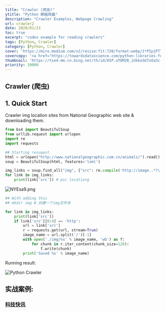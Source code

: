 ```yaml
---
title: "Crawler (爬虫)"
ytitle: "Python 網絡爬蟲"
description: "Crawler Examples, Webpage Crawling"
url: crawler2
date: 2020/01/22
toc: true
excerpt: "codes example for reading crawlers"
tags: [Python, Crawler]
category: [Python, Crawler]
cover: 'https://miro.medium.com/v2/resize:fit:720/format:webp/1*PIpjPTlcrDyXLl2fDv34bA.png'
covercopy: '<a href="https://towardsdatascience.com/python-libraries-for-natural-language-processing-be0e5a35dd64">© Claire D. Costa</a>'
thumbnail: 'https://tse4-mm.cn.bing.net/th/id/OIP.uTOM2B_iUkko5GTxOa3c-wAAAA'
priority: 10000
---
```



## Crawler (爬虫)

<a name="4xYVn"></a>
## 1. Quick Start
Crawler img location sites from National Geographic web site & downloading them. 
```python
from bs4 import BeautifulSoup
from urllib.request import urlopen
import re
import requests

## Starting resuqest
html = urlopen("http://www.nationalgeographic.com.cn/animals/").read().decode('utf-8')
soup = BeautifulSoup(html, features='lxml')

img_links = soup.find_all("img", {"src": re.compile('http://image..*?\.jpg')})
for link in img_links:
    print(link['src']) # pic locationg
```

![NYEsa9.png](https://s1.ax1x.com/2020/06/22/NYEsa9.png)

```python
## With adding this
## mkdir img # 创建一个img文件夹

for link in img_links:
    print(link['src'])
    if link['src'][0:4] == 'http':
        url = link['src']
        r = requests.get(url, stream=True)
        image_name = url.split('/')[-1]
        with open('./img/%s' % image_name, 'wb') as f:
            for chunk in r.iter_content(chunk_size=128):
                f.write(chunk)
        print('Saved %s' % image_name)

```

Running result:

![Python Crawler](https://s1.ax1x.com/2020/06/22/NYEy5R.gif)



<a name="FmNuL"></a>
## 实战案例:
<a name="zWSme"></a>
### [科技快讯](https://www.yuque.com/liuwenkan/tza8ge/ew3wen)
